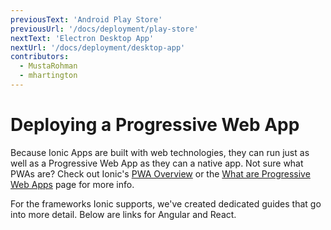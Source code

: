 ```yaml
---
previousText: 'Android Play Store'
previousUrl: '/docs/deployment/play-store'
nextText: 'Electron Desktop App'
nextUrl: '/docs/deployment/desktop-app'
contributors:
  - MustaRohman
  - mhartington
---
```


# Deploying a Progressive Web App

Because Ionic Apps are built with web technologies, they can run just as well as a Progressive Web App as they can a native app. Not sure what PWAs are? Check out Ionic's <a href="https://ionicframework.com/pwa" target="_blank">PWA Overview</a> or the <a href="/docs/core-concepts/what-are-progressive-web-apps">What are Progressive Web Apps</a> page for more info.

For the frameworks Ionic supports, we've created dedicated guides that go into more detail. Below are links for Angular and React.

<docs-cards> <docs-card header="Angular" href="/docs/angular/pwa" img="/docs/assets/img/frameworks/angular.svg"></docs-card> <docs-card header="React" href="/docs/react/pwa" img="/docs/assets/img/frameworks/react.svg"></docs-card> </docs-cards>
